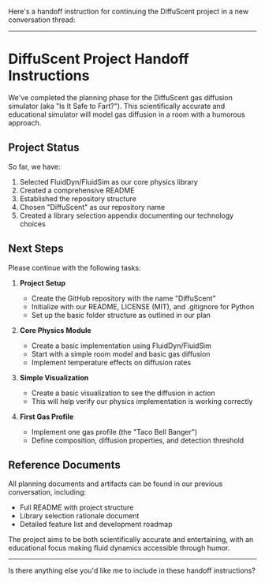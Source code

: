 Here's a handoff instruction for continuing the DiffuScent project in a new conversation thread:

---

# DiffuScent Project Handoff Instructions

We've completed the planning phase for the DiffuScent gas diffusion simulator (aka "Is It Safe to Fart?"). This scientifically accurate and educational simulator will model gas diffusion in a room with a humorous approach.

## Project Status

So far, we have:
1. Selected FluidDyn/FluidSim as our core physics library
2. Created a comprehensive README
3. Established the repository structure
4. Chosen "DiffuScent" as our repository name
5. Created a library selection appendix documenting our technology choices

## Next Steps

Please continue with the following tasks:

1. **Project Setup**
   - Create the GitHub repository with the name "DiffuScent"
   - Initialize with our README, LICENSE (MIT), and .gitignore for Python
   - Set up the basic folder structure as outlined in our plan

2. **Core Physics Module**
   - Create a basic implementation using FluidDyn/FluidSim
   - Start with a simple room model and basic gas diffusion
   - Implement temperature effects on diffusion rates

3. **Simple Visualization**
   - Create a basic visualization to see the diffusion in action
   - This will help verify our physics implementation is working correctly

4. **First Gas Profile**
   - Implement one gas profile (the "Taco Bell Banger")
   - Define composition, diffusion properties, and detection threshold

## Reference Documents

All planning documents and artifacts can be found in our previous conversation, including:
- Full README with project structure
- Library selection rationale document
- Detailed feature list and development roadmap

The project aims to be both scientifically accurate and entertaining, with an educational focus making fluid dynamics accessible through humor.

---

Is there anything else you'd like me to include in these handoff instructions?
